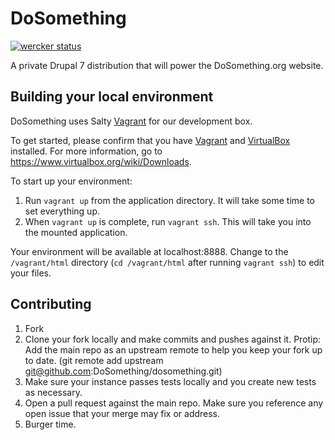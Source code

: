 # DoSomething

[![wercker status](https://app.wercker.com/status/4996f854347529d2fc43a44b4ac50a2d "wercker status")](https://app.wercker.com/project/bykey/4996f854347529d2fc43a44b4ac50a2d)

A private Drupal 7 distribution that will power the DoSomething.org website.

## Building your local environment

DoSomething uses Salty [Vagrant](http://docs-v1.vagrantup.com/v1/docs/getting-started/) for our development box.

To get started, please confirm that you have [Vagrant](http://docs-v1.vagrantup.com/v1/docs/getting-started/) and [VirtualBox](https://www.virtualbox.org/wiki/Downloads) installed.  For more information, go to https://www.virtualbox.org/wiki/Downloads.

To start up your environment:

1. Run `vagrant up` from the application directory.  It will take some time to set everything up.
2. When `vagrant up` is complete, run `vagrant ssh`.  This will take you into the mounted application.

Your environment will be available at localhost:8888.
Change to the `/vagrant/html` directory (`cd /vagrant/html` after running `vagrant ssh`) to edit your files.

## Contributing

1. Fork
2. Clone your fork locally and make commits and pushes against it.  Protip:  Add the main repo as an upstream remote to help you keep your fork up to date. (git remote add upstream git@github.com:DoSomething/dosomething.git)
3. Make sure your instance passes tests locally and you create new tests as necessary.
3. Open a pull request against the main repo.  Make sure you reference any open issue that your merge may fix or address.
4. Burger time.
